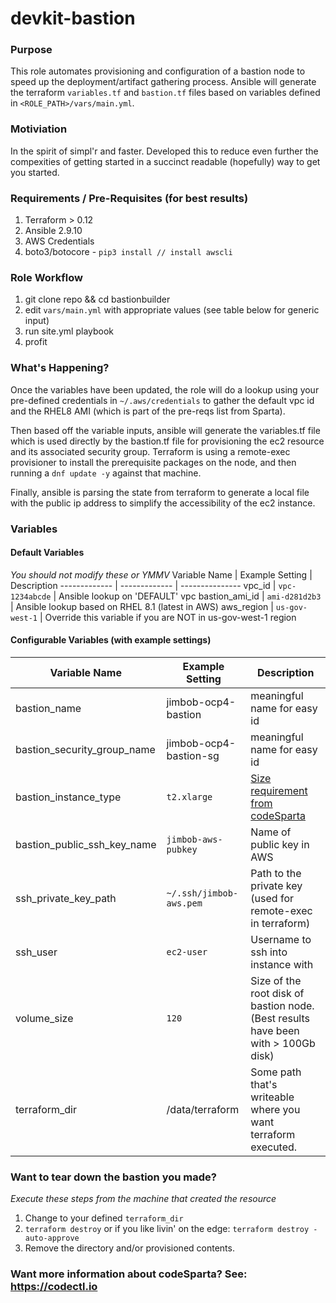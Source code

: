 # devkit-bastion
### Purpose
This role automates provisioning and configuration of a bastion node to 
speed up the deployment/artifact gathering process. Ansible will generate 
the terraform `variables.tf` and `bastion.tf` files  based on variables defined
in `<ROLE_PATH>/vars/main.yml`.

### Motiviation
In the spirit of simpl'r and faster. Developed this to reduce even further the
compexities of getting started in a succinct readable (hopefully) way to get 
you started. 

### Requirements / Pre-Requisites (for best results)
1. Terraform > 0.12 
2. Ansible 2.9.10
3. AWS Credentials
4. boto3/botocore - `pip3 install // install awscli`

### Role Workflow
1. git clone repo && cd bastionbuilder
2. edit `vars/main.yml` with appropriate values (see table below for generic input)
3. run site.yml playbook
4. profit

### What's Happening?
Once the variables have been updated, the role will do a lookup using your pre-defined
credentials in `~/.aws/credentials` to gather the default vpc id and the RHEL8 AMI (which
is part of the pre-reqs list from Sparta).

Then based off the variable inputs, ansible will generate the variables.tf file which is used
directly by the bastion.tf file for provisioning the ec2 resource and its associated security group.
Terraform is using a remote-exec provisioner to install the prerequisite packages on the node, and 
then running a `dnf update -y` against that machine. 

Finally, ansible is parsing the state from terraform to generate a local file with the public ip 
address to simplify the accessibility of the ec2 instance.

### Variables

#### Default Variables 
*You should not modify these or YMMV*
Variable Name | Example Setting | Description
------------- | ------------- | ---------------
vpc_id     | `vpc-1234abcde` | Ansible lookup on 'DEFAULT' vpc
bastion_ami_id | `ami-d281d2b3` | Ansible lookup based on RHEL 8.1 (latest in AWS)
aws_region | `us-gov-west-1` | Override this variable if you are NOT in us-gov-west-1 region

#### Configurable Variables (with example settings)
Variable Name | Example Setting | Description
------------- | --------------- | -----------
bastion_name | jimbob-ocp4-bastion | meaningful name for easy id
bastion_security_group_name | jimbob-ocp4-bastion-sg | meaningful name for easy id
bastion_instance_type | `t2.xlarge` | [Size requirement from codeSparta](https://codectl.io/docs/user-guide#user-provided-low-side-unrestricted-prep-node)
bastion_public_ssh_key_name | `jimbob-aws-pubkey` | Name of public key in AWS 
ssh_private_key_path | `~/.ssh/jimbob-aws.pem` | Path to the private key (used for remote-exec in terraform)
ssh_user | `ec2-user` | Username to ssh into instance with
volume_size | `120` | Size of the root disk of bastion node. (Best results have been with > 100Gb disk)
terraform_dir | /data/terraform | Some path that's writeable where you want terraform executed.


### Want to tear down the bastion you made?
*Execute these steps from the machine that created the resource*
1. Change to your defined `terraform_dir`
2. `terraform destroy` or if you like livin' on the edge: `terraform destroy -auto-approve`
3. Remove the directory and/or provisioned contents.

### Want more information about codeSparta? See: https://codectl.io

